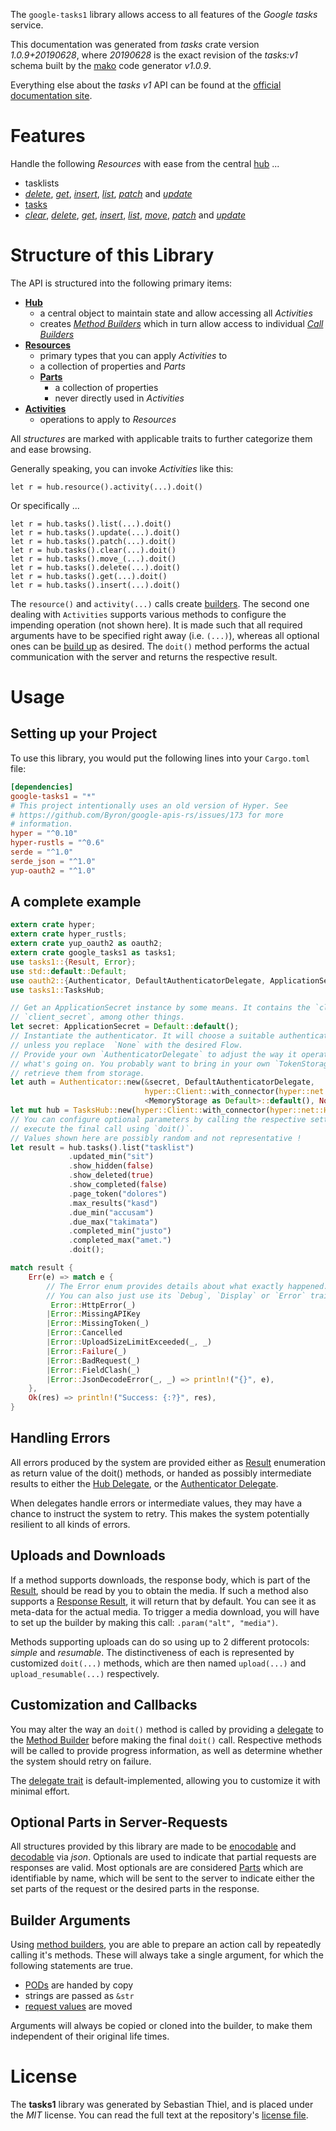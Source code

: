 <!---
DO NOT EDIT !
This file was generated automatically from 'src/mako/api/README.md.mako'
DO NOT EDIT !
-->
The `google-tasks1` library allows access to all features of the *Google tasks* service.

This documentation was generated from *tasks* crate version *1.0.9+20190628*, where *20190628* is the exact revision of the *tasks:v1* schema built by the [mako](http://www.makotemplates.org/) code generator *v1.0.9*.

Everything else about the *tasks* *v1* API can be found at the
[official documentation site](https://developers.google.com/google-apps/tasks/firstapp).
# Features

Handle the following *Resources* with ease from the central [hub](https://docs.rs/google-tasks1/1.0.9+20190628/google_tasks1/struct.TasksHub.html) ... 

* tasklists
 * [*delete*](https://docs.rs/google-tasks1/1.0.9+20190628/google_tasks1/struct.TasklistDeleteCall.html), [*get*](https://docs.rs/google-tasks1/1.0.9+20190628/google_tasks1/struct.TasklistGetCall.html), [*insert*](https://docs.rs/google-tasks1/1.0.9+20190628/google_tasks1/struct.TasklistInsertCall.html), [*list*](https://docs.rs/google-tasks1/1.0.9+20190628/google_tasks1/struct.TasklistListCall.html), [*patch*](https://docs.rs/google-tasks1/1.0.9+20190628/google_tasks1/struct.TasklistPatchCall.html) and [*update*](https://docs.rs/google-tasks1/1.0.9+20190628/google_tasks1/struct.TasklistUpdateCall.html)
* [tasks](https://docs.rs/google-tasks1/1.0.9+20190628/google_tasks1/struct.Task.html)
 * [*clear*](https://docs.rs/google-tasks1/1.0.9+20190628/google_tasks1/struct.TaskClearCall.html), [*delete*](https://docs.rs/google-tasks1/1.0.9+20190628/google_tasks1/struct.TaskDeleteCall.html), [*get*](https://docs.rs/google-tasks1/1.0.9+20190628/google_tasks1/struct.TaskGetCall.html), [*insert*](https://docs.rs/google-tasks1/1.0.9+20190628/google_tasks1/struct.TaskInsertCall.html), [*list*](https://docs.rs/google-tasks1/1.0.9+20190628/google_tasks1/struct.TaskListCall.html), [*move*](https://docs.rs/google-tasks1/1.0.9+20190628/google_tasks1/struct.TaskMoveCall.html), [*patch*](https://docs.rs/google-tasks1/1.0.9+20190628/google_tasks1/struct.TaskPatchCall.html) and [*update*](https://docs.rs/google-tasks1/1.0.9+20190628/google_tasks1/struct.TaskUpdateCall.html)




# Structure of this Library

The API is structured into the following primary items:

* **[Hub](https://docs.rs/google-tasks1/1.0.9+20190628/google_tasks1/struct.TasksHub.html)**
    * a central object to maintain state and allow accessing all *Activities*
    * creates [*Method Builders*](https://docs.rs/google-tasks1/1.0.9+20190628/google_tasks1/trait.MethodsBuilder.html) which in turn
      allow access to individual [*Call Builders*](https://docs.rs/google-tasks1/1.0.9+20190628/google_tasks1/trait.CallBuilder.html)
* **[Resources](https://docs.rs/google-tasks1/1.0.9+20190628/google_tasks1/trait.Resource.html)**
    * primary types that you can apply *Activities* to
    * a collection of properties and *Parts*
    * **[Parts](https://docs.rs/google-tasks1/1.0.9+20190628/google_tasks1/trait.Part.html)**
        * a collection of properties
        * never directly used in *Activities*
* **[Activities](https://docs.rs/google-tasks1/1.0.9+20190628/google_tasks1/trait.CallBuilder.html)**
    * operations to apply to *Resources*

All *structures* are marked with applicable traits to further categorize them and ease browsing.

Generally speaking, you can invoke *Activities* like this:

```Rust,ignore
let r = hub.resource().activity(...).doit()
```

Or specifically ...

```ignore
let r = hub.tasks().list(...).doit()
let r = hub.tasks().update(...).doit()
let r = hub.tasks().patch(...).doit()
let r = hub.tasks().clear(...).doit()
let r = hub.tasks().move_(...).doit()
let r = hub.tasks().delete(...).doit()
let r = hub.tasks().get(...).doit()
let r = hub.tasks().insert(...).doit()
```

The `resource()` and `activity(...)` calls create [builders][builder-pattern]. The second one dealing with `Activities` 
supports various methods to configure the impending operation (not shown here). It is made such that all required arguments have to be 
specified right away (i.e. `(...)`), whereas all optional ones can be [build up][builder-pattern] as desired.
The `doit()` method performs the actual communication with the server and returns the respective result.

# Usage

## Setting up your Project

To use this library, you would put the following lines into your `Cargo.toml` file:

```toml
[dependencies]
google-tasks1 = "*"
# This project intentionally uses an old version of Hyper. See
# https://github.com/Byron/google-apis-rs/issues/173 for more
# information.
hyper = "^0.10"
hyper-rustls = "^0.6"
serde = "^1.0"
serde_json = "^1.0"
yup-oauth2 = "^1.0"
```

## A complete example

```Rust
extern crate hyper;
extern crate hyper_rustls;
extern crate yup_oauth2 as oauth2;
extern crate google_tasks1 as tasks1;
use tasks1::{Result, Error};
use std::default::Default;
use oauth2::{Authenticator, DefaultAuthenticatorDelegate, ApplicationSecret, MemoryStorage};
use tasks1::TasksHub;

// Get an ApplicationSecret instance by some means. It contains the `client_id` and 
// `client_secret`, among other things.
let secret: ApplicationSecret = Default::default();
// Instantiate the authenticator. It will choose a suitable authentication flow for you, 
// unless you replace  `None` with the desired Flow.
// Provide your own `AuthenticatorDelegate` to adjust the way it operates and get feedback about 
// what's going on. You probably want to bring in your own `TokenStorage` to persist tokens and
// retrieve them from storage.
let auth = Authenticator::new(&secret, DefaultAuthenticatorDelegate,
                              hyper::Client::with_connector(hyper::net::HttpsConnector::new(hyper_rustls::TlsClient::new())),
                              <MemoryStorage as Default>::default(), None);
let mut hub = TasksHub::new(hyper::Client::with_connector(hyper::net::HttpsConnector::new(hyper_rustls::TlsClient::new())), auth);
// You can configure optional parameters by calling the respective setters at will, and
// execute the final call using `doit()`.
// Values shown here are possibly random and not representative !
let result = hub.tasks().list("tasklist")
             .updated_min("sit")
             .show_hidden(false)
             .show_deleted(true)
             .show_completed(false)
             .page_token("dolores")
             .max_results("kasd")
             .due_min("accusam")
             .due_max("takimata")
             .completed_min("justo")
             .completed_max("amet.")
             .doit();

match result {
    Err(e) => match e {
        // The Error enum provides details about what exactly happened.
        // You can also just use its `Debug`, `Display` or `Error` traits
         Error::HttpError(_)
        |Error::MissingAPIKey
        |Error::MissingToken(_)
        |Error::Cancelled
        |Error::UploadSizeLimitExceeded(_, _)
        |Error::Failure(_)
        |Error::BadRequest(_)
        |Error::FieldClash(_)
        |Error::JsonDecodeError(_, _) => println!("{}", e),
    },
    Ok(res) => println!("Success: {:?}", res),
}

```
## Handling Errors

All errors produced by the system are provided either as [Result](https://docs.rs/google-tasks1/1.0.9+20190628/google_tasks1/enum.Result.html) enumeration as return value of 
the doit() methods, or handed as possibly intermediate results to either the 
[Hub Delegate](https://docs.rs/google-tasks1/1.0.9+20190628/google_tasks1/trait.Delegate.html), or the [Authenticator Delegate](https://docs.rs/yup-oauth2/*/yup_oauth2/trait.AuthenticatorDelegate.html).

When delegates handle errors or intermediate values, they may have a chance to instruct the system to retry. This 
makes the system potentially resilient to all kinds of errors.

## Uploads and Downloads
If a method supports downloads, the response body, which is part of the [Result](https://docs.rs/google-tasks1/1.0.9+20190628/google_tasks1/enum.Result.html), should be
read by you to obtain the media.
If such a method also supports a [Response Result](https://docs.rs/google-tasks1/1.0.9+20190628/google_tasks1/trait.ResponseResult.html), it will return that by default.
You can see it as meta-data for the actual media. To trigger a media download, you will have to set up the builder by making
this call: `.param("alt", "media")`.

Methods supporting uploads can do so using up to 2 different protocols: 
*simple* and *resumable*. The distinctiveness of each is represented by customized 
`doit(...)` methods, which are then named `upload(...)` and `upload_resumable(...)` respectively.

## Customization and Callbacks

You may alter the way an `doit()` method is called by providing a [delegate](https://docs.rs/google-tasks1/1.0.9+20190628/google_tasks1/trait.Delegate.html) to the 
[Method Builder](https://docs.rs/google-tasks1/1.0.9+20190628/google_tasks1/trait.CallBuilder.html) before making the final `doit()` call. 
Respective methods will be called to provide progress information, as well as determine whether the system should 
retry on failure.

The [delegate trait](https://docs.rs/google-tasks1/1.0.9+20190628/google_tasks1/trait.Delegate.html) is default-implemented, allowing you to customize it with minimal effort.

## Optional Parts in Server-Requests

All structures provided by this library are made to be [enocodable](https://docs.rs/google-tasks1/1.0.9+20190628/google_tasks1/trait.RequestValue.html) and 
[decodable](https://docs.rs/google-tasks1/1.0.9+20190628/google_tasks1/trait.ResponseResult.html) via *json*. Optionals are used to indicate that partial requests are responses 
are valid.
Most optionals are are considered [Parts](https://docs.rs/google-tasks1/1.0.9+20190628/google_tasks1/trait.Part.html) which are identifiable by name, which will be sent to 
the server to indicate either the set parts of the request or the desired parts in the response.

## Builder Arguments

Using [method builders](https://docs.rs/google-tasks1/1.0.9+20190628/google_tasks1/trait.CallBuilder.html), you are able to prepare an action call by repeatedly calling it's methods.
These will always take a single argument, for which the following statements are true.

* [PODs][wiki-pod] are handed by copy
* strings are passed as `&str`
* [request values](https://docs.rs/google-tasks1/1.0.9+20190628/google_tasks1/trait.RequestValue.html) are moved

Arguments will always be copied or cloned into the builder, to make them independent of their original life times.

[wiki-pod]: http://en.wikipedia.org/wiki/Plain_old_data_structure
[builder-pattern]: http://en.wikipedia.org/wiki/Builder_pattern
[google-go-api]: https://github.com/google/google-api-go-client

# License
The **tasks1** library was generated by Sebastian Thiel, and is placed 
under the *MIT* license.
You can read the full text at the repository's [license file][repo-license].

[repo-license]: https://github.com/Byron/google-apis-rsblob/master/LICENSE.md
